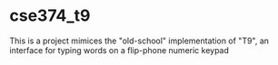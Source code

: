 # cse374_t9

This is a project mimices the "old-school" implementation of "T9", an interface for typing words on a flip-phone numeric keypad
